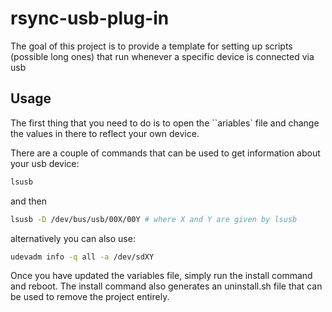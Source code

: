 # rsync-usb-plug-in
The goal of this project is to provide a template for setting up scripts (possible long ones) that run whenever a specific device is connected via usb

## Usage

The first thing that you need to do is to open the ``ariables` file and change the values in there to reflect your own device.

There are a couple of commands that can be used to get information about your usb device:

```bash
lsusb
```

and then

```bash
lsusb -D /dev/bus/usb/00X/00Y # where X and Y are given by lsusb
```

alternatively you can also use:

```bash
udevadm info -q all -a /dev/sdXY
```

Once you have updated the variables file, simply run the install command and reboot.
The install command also generates an uninstall.sh file that can be used to remove the project entirely.

